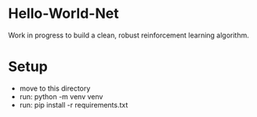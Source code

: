 # Hello-World-Net

Work in progress to build a clean, robust reinforcement learning algorithm.

# Setup

* move to this directory
* run: python -m venv venv
* run: pip install -r requirements.txt